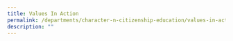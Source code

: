 ```yaml
---
title: Values In Action
permalink: /departments/character-n-citizenship-education/values-in-action/
description: ""
---
```

